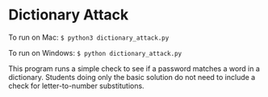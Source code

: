 # Dictionary Attack

To run on Mac:
`$ python3 dictionary_attack.py`

To run on Windows:
`$ python dictionary_attack.py`

This program runs a simple check to see if a password matches a word in a dictionary. Students doing only the basic solution do not need to include a check for letter-to-number substitutions.